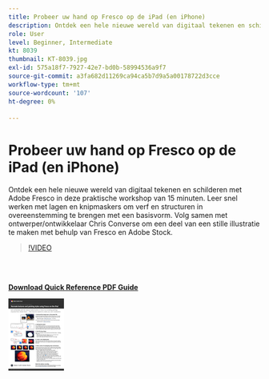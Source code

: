 ```yaml
---
title: Probeer uw hand op Fresco op de iPad (en iPhone)
description: Ontdek een hele nieuwe wereld van digitaal tekenen en schilderen met Adobe Fresco in deze praktische workshop van 15 minuten
role: User
level: Beginner, Intermediate
kt: 8039
thumbnail: KT-8039.jpg
exl-id: 575a18f7-7927-42e7-bd0b-58994536a9f7
source-git-commit: a3fa682d11269ca94ca5b7d9a5a00178722d3cce
workflow-type: tm+mt
source-wordcount: '107'
ht-degree: 0%

---
```


# Probeer uw hand op Fresco op de iPad (en iPhone)

Ontdek een hele nieuwe wereld van digitaal tekenen en schilderen met Adobe Fresco in deze praktische workshop van 15 minuten. Leer snel werken met lagen en knipmaskers om verf en structuren in overeenstemming te brengen met een basisvorm. Volg samen met ontwerper/ontwikkelaar Chris Converse om een deel van een stille illustratie te maken met behulp van Fresco en Adobe Stock.

>[!VIDEO](https://video.tv.adobe.com/v/333804?hidetitle=true)

<br> 

[**Download Quick Reference PDF Guide**](../quick-reference/Frescoworkshop.pdf)

[![Afbeelding van eerste pagina van snelle naslaggids](assets/FrescoworkshopPage1.png)](../quick-reference/Frescoworkshop.pdf)